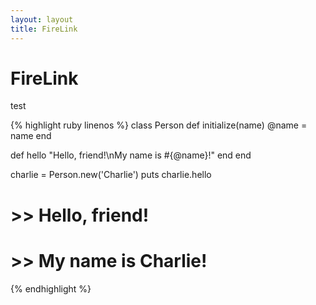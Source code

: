 ```yaml
---
layout: layout
title: FireLink
---
```

# FireLink

test

{% highlight ruby linenos %}
class Person
  def initialize(name)
    @name = name
  end

  def hello
    "Hello, friend!\nMy name is #{@name}!"
  end
end

charlie = Person.new('Charlie')
puts charlie.hello

# >> Hello, friend!
# >> My name is Charlie!
{% endhighlight %}